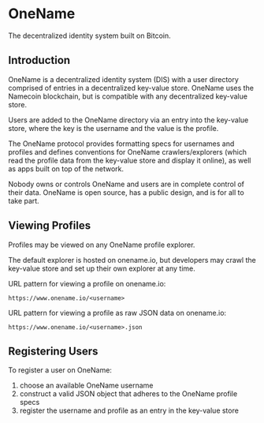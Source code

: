 OneName
=======

The decentralized identity system built on Bitcoin.

## Introduction

OneName is a decentralized identity system (DIS) with a user directory comprised of entries in a decentralized key-value store. OneName uses the Namecoin blockchain, but is compatible with any decentralized key-value store.

Users are added to the OneName directory via an entry into the key-value store, where the key is the username and the value is the profile.

The OneName protocol provides formatting specs for usernames and profiles and defines conventions for OneName crawlers/explorers (which read the profile data from the key-value store and display it online), as well as apps built on top of the network.

Nobody owns or controls OneName and users are in complete control of their data. OneName is open source, has a public design, and is for all to take part.

## Viewing Profiles

Profiles may be viewed on any OneName profile explorer.

The default explorer is hosted on onename.io, but developers may crawl the key-value store and set up their own explorer at any time.

URL pattern for viewing a profile on onename.io:

    https://www.onename.io/<username>

URL pattern for viewing a profile as raw JSON data on onename.io:

    https://www.onename.io/<username>.json

## Registering Users

To register a user on OneName:

1. choose an available OneName username
2. construct a valid JSON object that adheres to the OneName profile specs
3. register the username and profile as an entry in the key-value store


